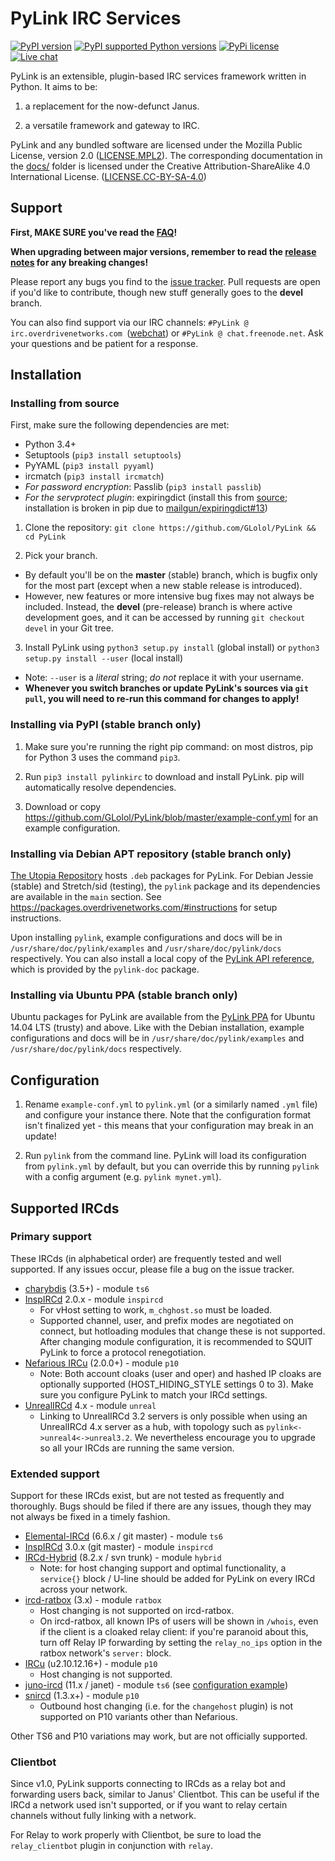 # PyLink IRC Services

[webchatlink]: https://webchat.overdrivenetworks.com/?channels=PyLink

[![PyPI version](https://img.shields.io/pypi/v/pylinkirc.svg?maxAge=2592000)](https://pypi.python.org/pypi/pylinkirc/)
[![PyPI supported Python versions](https://img.shields.io/pypi/pyversions/pylinkirc.svg?maxAge=2592000)](https://www.python.org/downloads/)
[![PyPi license](https://img.shields.io/pypi/l/pylinkirc.svg?maxAge=2592000)](LICENSE.MPL2)
[![Live chat](https://img.shields.io/badge/IRC-live%20chat%20%C2%BB-green.svg)][webchatlink]

PyLink is an extensible, plugin-based IRC services framework written in Python. It aims to be:

1) a replacement for the now-defunct Janus.

2) a versatile framework and gateway to IRC.

PyLink and any bundled software are licensed under the Mozilla Public License, version 2.0 ([LICENSE.MPL2](LICENSE.MPL2)). The corresponding documentation in the [docs/](docs/) folder is licensed under the Creative Attribution-ShareAlike 4.0 International License. ([LICENSE.CC-BY-SA-4.0](LICENSE.CC-BY-SA-4.0))

## Support

**First, MAKE SURE you've read the [FAQ](docs/faq.md)!**

**When upgrading between major versions, remember to read the [release notes](RELNOTES.md) for any breaking changes!**

Please report any bugs you find to the [issue tracker](https://github.com/GLolol/PyLink/issues). Pull requests are open if you'd like to contribute, though new stuff generally goes to the **devel** branch.

You can also find support via our IRC channels: `#PyLink @ irc.overdrivenetworks.com `([webchat][webchatlink]) or `#PyLink @ chat.freenode.net`. Ask your questions and be patient for a response.

## Installation

### Installing from source

First, make sure the following dependencies are met:

* Python 3.4+
* Setuptools (`pip3 install setuptools`)
* PyYAML (`pip3 install pyyaml`)
* ircmatch (`pip3 install ircmatch`)
* *For password encryption*: Passlib (`pip3 install passlib`)
* *For the servprotect plugin*: expiringdict (install this from [source](https://github.com/mailgun/expiringdict); installation is broken in pip due to [mailgun/expiringdict#13](https://github.com/mailgun/expiringdict/issues/13))

1) Clone the repository: `git clone https://github.com/GLolol/PyLink && cd PyLink`

2) Pick your branch.
* By default you'll be on the **master** (stable) branch, which is bugfix only for the most part (except when a new stable release is introduced).
* However, new features or more intensive bug fixes may not always be included. Instead, the **devel** (pre-release) branch is where active development goes, and it can be accessed by running `git checkout devel` in your Git tree.

3) Install PyLink using `python3 setup.py install` (global install) or `python3 setup.py install --user` (local install)
* Note: `--user` is a *literal* string; *do not* replace it with your username.
*  **Whenever you switch branches or update PyLink's sources via `git pull`, you will need to re-run this command for changes to apply!**

### Installing via PyPI (stable branch only)
1) Make sure you're running the right pip command: on most distros, pip for Python 3 uses the command `pip3`.

2) Run `pip3 install pylinkirc` to download and install PyLink. pip will automatically resolve dependencies.

3) Download or copy https://github.com/GLolol/PyLink/blob/master/example-conf.yml for an example configuration.

### Installing via Debian APT repository (stable branch only)

[The Utopia Repository](https://packages.overdrivenetworks.com/) hosts `.deb` packages for PyLink. For Debian Jessie (stable) and Stretch/sid (testing), the `pylink` package and its dependencies are available in the `main` section. See https://packages.overdrivenetworks.com/#instructions for setup instructions.

Upon installing `pylink`, example configurations and docs will be in `/usr/share/doc/pylink/examples` and `/usr/share/doc/pylink/docs` respectively. You can also install a local copy of the [PyLink API reference](https://pylink.github.io/), which is provided by the `pylink-doc` package.

### Installing via Ubuntu PPA (stable branch only)

Ubuntu packages for PyLink are available from the [PyLink PPA](https://launchpad.net/~tacocat/+archive/ubuntu/pylink) for Ubuntu 14.04 LTS (trusty) and above. Like with the Debian installation, example configurations and docs will be in `/usr/share/doc/pylink/examples` and `/usr/share/doc/pylink/docs` respectively.

## Configuration

1) Rename `example-conf.yml` to `pylink.yml` (or a similarly named `.yml` file) and configure your instance there. Note that the configuration format isn't finalized yet - this means that your configuration may break in an update!

2) Run `pylink` from the command line. PyLink will load its configuration from `pylink.yml` by default, but you can override this by running `pylink` with a config argument (e.g. `pylink mynet.yml`).

## Supported IRCds

### Primary support

These IRCds (in alphabetical order) are frequently tested and well supported. If any issues occur, please file a bug on the issue tracker.

* [charybdis](https://github.com/charybdis-ircd/charybdis) (3.5+) - module `ts6`
* [InspIRCd](http://www.inspircd.org/) 2.0.x - module `inspircd`
    - For vHost setting to work, `m_chghost.so` must be loaded.
    - Supported channel, user, and prefix modes are negotiated on connect, but hotloading modules that change these is not supported. After changing module configuration, it is recommended to SQUIT PyLink to force a protocol renegotiation.
* [Nefarious IRCu](https://github.com/evilnet/nefarious2) (2.0.0+) - module `p10`
    - Note: Both account cloaks (user and oper) and hashed IP cloaks are optionally supported (HOST_HIDING_STYLE settings 0 to 3). Make sure you configure PyLink to match your IRCd settings.
* [UnrealIRCd](https://www.unrealircd.org/) 4.x - module `unreal`
    - Linking to UnrealIRCd 3.2 servers is only possible when using an UnrealIRCd 4.x server as a hub, with topology such as `pylink<->unreal4<->unreal3.2`. We nevertheless encourage you to upgrade so all your IRCds are running the same version.

### Extended support

Support for these IRCds exist, but are not tested as frequently and thoroughly. Bugs should be filed if there are any issues, though they may not always be fixed in a timely fashion.

* [Elemental-IRCd](https://github.com/Elemental-IRCd/elemental-ircd) (6.6.x / git master) - module `ts6`
* [InspIRCd](http://www.inspircd.org/) 3.0.x (git master) - module `inspircd`
* [IRCd-Hybrid](http://www.ircd-hybrid.org/) (8.2.x / svn trunk) - module `hybrid`
    - Note: for host changing support and optimal functionality, a `service{}` block / U-line should be added for PyLink on every IRCd across your network.
* [ircd-ratbox](http://www.ratbox.org/) (3.x) - module `ratbox`
    - Host changing is not supported on ircd-ratbox.
    - On ircd-ratbox, all known IPs of users will be shown in `/whois`, even if the client is a cloaked relay client: if you're paranoid about this, turn off Relay IP forwarding by setting the `relay_no_ips` option in the ratbox network's `server:` block.
* [IRCu](http://coder-com.undernet.org/) (u2.10.12.16+) - module `p10`
    - Host changing is not supported.
* [juno-ircd](https://github.com/cooper/yiria) (11.x / janet) - module `ts6` (see [configuration example](https://github.com/cooper/juno/blob/master/doc/ts6.md#pylink))
* [snircd](https://development.quakenet.org/) (1.3.x+) - module `p10`
    - Outbound host changing (i.e. for the `changehost` plugin) is not supported on P10 variants other than Nefarious.

Other TS6 and P10 variations may work, but are not officially supported.

### Clientbot

Since v1.0, PyLink supports connecting to IRCds as a relay bot and forwarding users back, similar to Janus' Clientbot. This can be useful if the IRCd a network used isn't supported, or if you want to relay certain channels without fully linking with a network.

For Relay to work properly with Clientbot, be sure to load the `relay_clientbot` plugin in conjunction with `relay`.

